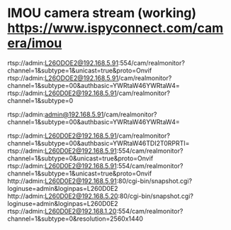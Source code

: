 # IMOU camera stream (working) https://www.ispyconnect.com/camera/imou
rtsp://admin:L26ODOE2@192.168.5.91:554/cam/realmonitor?channel=1&subtype=1&unicast=true&proto=Onvif
rtsp://admin:L26ODOE2@192.168.5.91/cam/realmonitor?channel=1&subtype=00&authbasic=YWRtaW46YWRtaW4=
rtsp://admin:L260D0E2@192.168.5.91/cam/realmonitor?channel=1&subtype=0




rtsp://admin:admin@192.168.5.91/cam/realmonitor?channel=1&subtype=00&authbasic=YWRtaW46YWRtaW4=



rtsp://admin:L260D0E2@192.168.5.91/cam/realmonitor?channel=1&subtype=00&authbasic=YWRtaW46TDI2T0RPRTI=
rtsp://admin:L260D0E2@192.168.5.91:554/cam/realmonitor?channel=1&subtype=0&unicast=true&proto=Onvif
rtsp://admin:L260D0E2@192.168.5.91:554/cam/realmonitor?channel=1&subtype=1&unicast=true&proto=Onvif
http://admin:L260D0E2@192.168.5.91:80/cgi-bin/snapshot.cgi?loginuse=admin&loginpas=L260D0E2
http://admin:L260D0E2@192.168.5.20:80/cgi-bin/snapshot.cgi?loginuse=admin&loginpas=L260D0E2
rtsp://admin:L260D0E2@192.168.1.20:554/cam/realmonitor?channel=1&subtype=0&resolution=2560x1440
